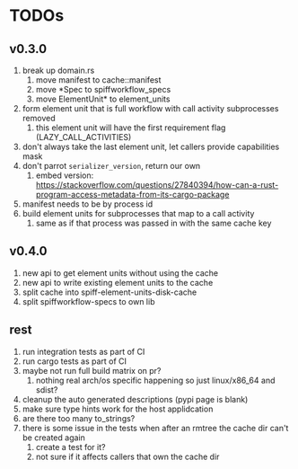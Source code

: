 # TODOs

## v0.3.0

1. break up domain.rs
   1. move manifest to cache::manifest
   1. move *Spec to spiffworkflow_specs
   1. move ElementUnit* to element_units
1. form element unit that is full workflow with call activity subprocesses removed
   1. this element unit will have the first requirement flag (LAZY_CALL_ACTIVITIES)
1. don't always take the last element unit, let callers provide capabilities mask
1. don't parrot `serializer_version`, return our own
   1. embed version: https://stackoverflow.com/questions/27840394/how-can-a-rust-program-access-metadata-from-its-cargo-package
1. manifest needs to be by process id
1. build element units for subprocesses that map to a call activity
   1. same as if that process was passed in with the same cache key

## v0.4.0

1. new api to get element units without using the cache
1. new api to write existing element units to the cache
1. split cache into spiff-element-units-disk-cache
1. split spiffworkflow-specs to own lib

## rest

1. run integration tests as part of CI
1. run cargo tests as part of CI
1. maybe not run full build matrix on pr?
   1. nothing real arch/os specific happening so just linux/x86_64 and sdist?
1. cleanup the auto generated descriptions (pypi page is blank)
1. make sure type hints work for the host applidcation
1. are there too many to_strings?
1. there is some issue in the tests when after an rmtree the cache dir can't be created again
   1. create a test for it?
   1. not sure if it affects callers that own the cache dir